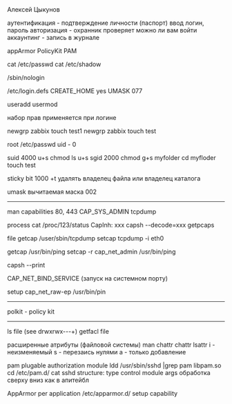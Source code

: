 ## 
Алексей Цыкунов

аутентификация - подтверждение личности (паспорт)
  ввод логин, пароль
авторизация - охранник проверяет можно ли вам войти
аккаунтинг - запись в журнале

appArmor
PolicyKit
PAM

cat /etc/passwd
cat /etc/shadow

/sbin/nologin

/etc/login.defs
CREATE_HOME yes
UMASK 077

useradd
usermod

набор прав применяется при логине

newgrp zabbix
  touch test1
  newgrp zabbix
  touch test

root
  /etc/passwd
  uid - 0

suid 4000 u+s
  chmod ls u+s
sgid 2000 
  chmod g+s myfolder
    cd myfloder
    touch test 

sticky bit 1000
  +t
  удалять владелец файла или владелец каталога
  
umask 
  вычитаемая маска
  002
  
------------------------------------------
man capabilities
  80, 443
  CAP_SYS_ADMIN
  tcpdump

process
  cat /proc/123/status
  CapInh: xxx
    capsh --decode=xxx
  getpcaps

file
  getcap /user/sbin/tcpdump
  setcap
  tcpdump -i eth0

getcap /usr/bin/ping
setcap -r cap_net_admin /usr/bin/ping
  

capsh --print

CAP_NET_BIND_SERVICE (запуск на системном порту)

setup cap_net_raw-ep /usr/bin/pin

--------------
polkit - policy kit

--------------

ls file (see drwxrwx---+)
getfacl file

расширенные атрибуты (файловой системы)
  man chattr
    chattr
    lsattr
  i - неизменяемый
  s - перезаись нулями
  а - только добавление
  
pam 
  plugable authorization module
  ldd /usr/sbin/sshd |grep pam
    libpam.so
  cd /etc/pam.d/
  cat sshd
    structure: type control module args
    обработка сверху вниз как в апитейбл

AppArmor
  per application
  /etc/apparmor.d/
    setup capability
